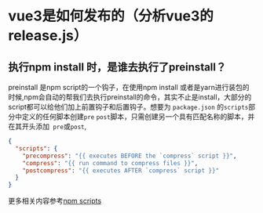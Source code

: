 # vue3是如何发布的（分析vue3的release.js）

## 执行npm install 时，是谁去执行了preinstall？

preinstall 是npm script的一个钩子，在使用npm install 或者是yarn进行装包的时候,npm会自动的帮我们去执行preinstall的命令，其实不止是install，大部分的script都可以给他们加上前置钩子和后置钩子。想要为 `package.json` 的`scripts`部分中定义的任何脚本创建`pre` `post`脚本，只需创建另一个具有匹配名称的脚本，并在其开头添加` pre`或`post`,
```json
{
  "scripts": {
    "precompress": "{{ executes BEFORE the `compress` script }}",
    "compress": "{{ run command to compress files }}",
    "postcompress": "{{ executes AFTER `compress` script }}"
  }
}
```

更多相关内容参考[npm scripts](https://docs.npmjs.com/cli/v6/using-npm/scripts#pre--post-scripts)